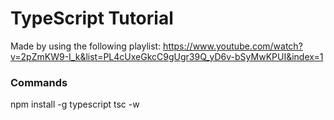 # TypeScript Tutorial

Made by using the following playlist: 
https://www.youtube.com/watch?v=2pZmKW9-I_k&list=PL4cUxeGkcC9gUgr39Q_yD6v-bSyMwKPUI&index=1


### Commands
npm install -g typescript
tsc -w